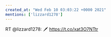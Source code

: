 ```yaml
---
created_at: "Wed Feb 10 03:03:22 +0000 2021"
mentions: ['lizzard1278']
---
```


RT @lizzard1278: 🗡 https://t.co/xat3O7NTtr
